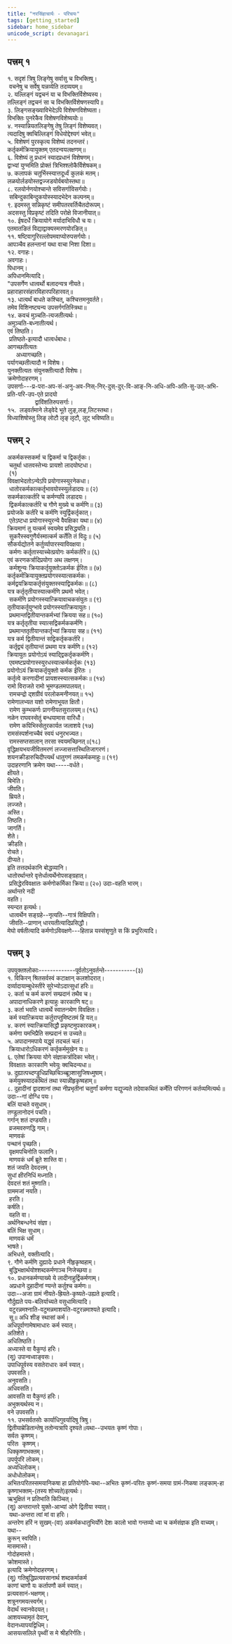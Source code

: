 ```yaml
---  
title: "नरसिंहाचार्यः - परिचयः"  
tags: [getting_started]  
sidebar: home_sidebar  
unicode_script: devanagari    
---  
```

## पत्त्रम् १  
१. सदृशं त्रिषु लिङ्गेषु सर्वासु च विभक्तिषु।  
 वचनेषु च सर्वेषु यन्नव्येति तदव्ययम्॥  
२. यल्लिङ्गं यद्वचनं या च विभक्तिर्विशेष्यस्य।  
तल्लिङ्गं तद्वचनं सा च विभक्तिर्विशेषणस्यापि॥  
३. लिङ्गसङ्ख्याविभेदेऽपि विशेषणविशेष्यता।  
विभक्तिः पुनरेकैव विशेषणविशेष्ययोः॥  
४. नस्यान्नियतलिङ्गेषु तेषु लिङ्गं विशेष्यवत्।  
त्यदादिषु क्वचिल्लिङ्गं विधेयोद्देश्यगं भवेत्॥  
५. विशेषणं पुरस्कृत्य विशेष्यं तदनन्तरं।  
कर्तृकर्मक्रियायुक्तम् एतदन्वयलक्षणम्॥  
६. विशेष्यं तु प्रधानं स्यादप्रधानं विशेषणम्।  
द्वाभ्यां युग्ममिति प्रोक्तं त्रिभिश्श्लोकैर्विशेषकम्॥  
७. कलापकं चतुर्भिस्स्यात्तदूर्ध्वं कुलकं मतम्।  
लळयोर्लडयोस्तद्वज्जडयोर्वबयोस्तथा॥  
८. रलयोर्नणयोश्चान्ते सविसर्गाविसर्गयोः।  
 सबिन्दुकाबिन्दुकयोस्स्यादभेदेन कल्पनम्॥  
९. इदमस्तु सन्निकृष्टं समीपतरवर्तिचैतदोरूपम्।  
अदसस्तु विप्रकृष्टं तदिति परोक्षे विजानीयात्॥  
१०. ईषदर्धे क्रियायोगे मर्यादाभिविधौ च यः।  
एतमातङितं विद्याद्वाक्यस्मरणयोरङित्॥  
११. षष्टिवागुरिरल्लोपमवाप्योरुपसर्गयोः।  
आपञ्चैव हलन्तानां यथा वाचा निशा दिशा॥  
१२. वगाहः।  
अवगाहः।  
पिधानम्।  
अपिधानमित्यादि।  
"उपसर्गेण धात्वर्थो बलादन्यत्र नीयते।  
प्रहाराहारसंहारविहारपरिहारवत्॥  
१३. धात्वर्थं बाधते कश्चित्, कश्चित्तमनुवर्तते।  
तमेव विशिनष्ट्यन्य उपसर्गगतिस्त्रिथा॥  
१४. कवचं मुञ्चति-त्यजतीत्यर्थः।  
अमुञ्चति-बध्नातीत्यर्थ।  
एवं तिष्ठति।  
 प्रतिष्ठते-इत्यादौ धात्वर्धबाधः।  
आगच्छतीत्यतः  
     अध्यागच्छति।  
पर्यागच्छतीत्यादौ न विशेषः।  
युनक्तीत्यतः संयुनक्तीत्यादौ विशेषः।  
क्रमेणोदाहरणम्।  
उपसर्गाः---प्र-परा-अप-सं-अनु-अव-निस्-निर्-दुस्-दुर्-वि-आङ्-नि-अधि-अपि-अति-सु-उत्-अभि-प्रति-परि-उप-एते प्रादयो  
                द्वाविंशतिरुपसर्गाः।  
१५.  लड्वर्तमाने लेड्वेदे भूते लुङ्,लङ्,लिटस्तथा।  
विध्याशिषोस्तु लिङ् लोटौ लृङ् लृटौ, लुट् भविष्यति॥  
## पत्त्रम् २  
अकर्मकस्सकर्मा च द्विकर्मा च द्विकर्तृकः।  
 चतुर्था धातवस्तेभ्यः प्रायशो लादयोष्टधा।  
 (१)  
विवक्षाभेदतोऽन्येऽपि प्रयोगास्स्युरनेकधा।  
 धातोरकर्मकात्कर्तृभावयोस्स्युर्लडादयः॥ (२)  
सकर्मकात्कर्तरि च कर्मण्यपि लडादयः।  
 द्विकर्मकात्कर्तरि च गौणे मुख्ये च कर्मणि॥ (३)  
प्रयोजके कर्तरि च कर्मणि स्युर्द्विकर्तृकात्।  
 एतेऽष्टधा प्रयोगास्स्युरन्ये वैवक्षिका यथा॥ (४)  
क्रियमाणं तु यत्कर्म स्वयमेव प्रसिद्ध्यति।  
 सुकरैस्स्वगुणैर्यस्मात्कर्म कर्तेति तं विदुः॥ (५)  
सौकर्यद्योतने कर्तुर्व्यापारस्याविवक्षया।  
 कर्मणः कर्तृतास्याच्चेत्प्रयोगः कर्मकर्तरि॥ (६)  
एवं करणकर्त्रादिप्रयोगा अथ लक्षणम्।  
 कर्मशून्यः क्रियाकर्तृयुक्तोऽकर्मक ईरितः॥ (७)  
कर्तृकर्मक्रियायुक्तप्रयोगस्स्यात्सकर्मकः।  
कर्मद्वयक्रियाकर्तृसंयुक्तस्स्याद्विकर्मकः॥ (८)  
यत्र कर्तृतृतीयास्यात्कर्मणि प्रथमो भवेत्।  
 सकर्मणि प्रयोगस्स्यात्क्रियावाचकसंयुतः॥ (९)  
तृतीयाकर्तृयुग्भावे प्रयोगस्स्यात्क्रियायुतः।  
 प्रथमान्तद्वितीयान्तकर्मभ्यां क्रियया सह॥ (१०)  
यत्र कर्तृतृतीया स्यात्सद्विकर्मककर्मणि।  
 प्रथमान्ततृतीयान्तकर्तृभ्यां क्रियया सह॥ (११)  
यत्र कर्म द्वितीयान्तं सद्विकर्तृककर्तरि।  
 कर्तृद्व्यं तृतीयान्तं प्रथमा यत्र कर्मणि॥ (१२)  
क्रियायुतः प्रयोगोऽयं स्याद्द्विकर्तृककर्मणि।  
 एवमष्टप्रयोगास्स्युरधस्यात्कर्मकर्तृकः (१३)  
प्रयोगोऽयं क्रियाकर्तृयुक्तो कर्मक ईरितः ।  
कर्तृत्वे करणादीनां प्रायशस्स्यात्सकर्मकः॥ (१४)  
रामो विराजते रामो भूमण्डलमपालयत्।  
 रामचन्द्रो द्शग्रीवं परलोकमनीनयत्॥ १५)  
रामेणालभ्यत यशो रामेणाभूयत क्षितौ।  
 रामेण कुम्भकर्णः प्रागनीयतसुरालयम्॥ (१६)  
नळेन राघवस्सेतुं बन्धयामास वारिधौ।  
 रामेण कपिभिस्सेतुरकार्यत जलाशये (१७)  
रामसंस्पर्शनाच्चैवं स्वयं धनुरभज्यत।  
 रामस्सप्तसालान् तरसा स्वयमच्छिनत्॥(१८)  
वृद्धिक्षयभयजीवितमरणं लज्जासत्तास्थितिजागरणं।  
शयनक्रीडारुचिदीप्त्यर्थं धातुगणं तमकर्मकमाहुः॥ (१९)  
उदाहरणानि क्रमेण यथा-----वर्धते।  
क्षीयते।  
बिभेति।  
जीवति।  
 म्रियते।  
लज्जते।  
अस्ति।  
तिष्ठति।  
जागर्ति।  
शेते।  
क्रीडति।  
रोचते।  
दीप्यते।  
इति तत्तदर्थकानि बोद्धव्यानि।  
धातोरर्थान्तरे वृत्तेर्धात्वर्थेनोपसङ्ग्रहात्।  
 प्रसिद्धेरविवक्षातः कर्मणोकर्मिका क्रिया॥ (२०) उदाः-वहति भारम्।  
अर्थान्तरे नदी  
वहति।  
स्यन्दत इत्यर्थः।  
 धात्वर्थेन सङ्ग्रहे--नृत्यति--गात्रं विक्षिपति।  
 जीवति--प्राणान् धारयतीत्यादिप्रसिद्धौ।  
मेघो वर्षतीत्यादि कर्मणोऽविवक्षणे---हितान्न यस्संशृणुते स किं प्रभुरित्यादि।  
## पत्त्रम् ३  
उपयुक्तश्लोकाः-------------पूर्वतोऽनुवर्तन्ते-----------(३)  
१. विकिरन् श्रितसर्वस्वं कटाक्षान् कलशोदरात्।  
दर्व्यादायाम्बुधेस्तीरे सुरेभ्योऽदात्सुधां हरिः॥  
२. कर्ता च कर्म करणं सम्प्रदानं तथैव च।  
 अपादानाधिकरणे इत्याहुः कारकाणि षट्॥  
३. कर्ता भवति धात्वर्थे स्वातन्त्र्येण विवक्षितः।  
 कर्म स्यात्क्रियया कर्तुराप्तुमिष्टतमं हि यत्॥  
४. करणं स्यात्क्रियासिद्धौ प्रकृष्टमुपकारकम्।  
 कर्मणा यमभिप्रैति सम्प्रदानं स उच्यते॥  
५. अपादानमपाये यद्धृवं तदचलं चलं।  
 क्रियाधारोऽधिकरणं कर्तृकर्ममुखेन यः॥  
६. एतेषां क्रियया योगे संज्ञाकर्त्रादिका भवेत्।  
 विवक्षातः कारकाणि भवेयुः क्वचिदन्यधा॥  
७. दुह्यात्पच्दण्ड्रुधिप्रच्छिचिञ्च्ब्रूञ्शासुजिषध्मुषाम्।  
 कर्मयुक्स्यादकथितं तथा स्यान्नीहृकृष्वहाम्॥  
८. दुहादीनां द्वादशानां तथा नीप्रभृतीनां चतुर्णां कर्मणा यद्युज्यते तदेवाकथितं कर्मेति परिगणनं कर्तव्यमित्यर्थः॥  
उदाः--गां दोग्धि पयः।  
बलिं याचते वसुधाम्।  
तण्डुलानोदनं पचति।  
गर्गान् शतं दण्डयति।  
 व्रजमवरुणद्धि गाम्।  
 माणवकं  
पन्थानं पृच्छति।  
 वृक्षमपचिनोति फलानि।  
 माणवकं धर्मं ब्रूते शास्ति वा।  
शतं जयति देवदत्तम्।  
सुधां क्षीरनिधिं मध्नाति।  
देवदत्तं शतं मुष्णाति।  
ग्राममजां नयति।  
 हरति।  
कर्षति।  
 वहति वा।  
अर्थनिबन्धनेयं संज्ञा।  
बलिं भिक्ष सुधाम्।  
 माणवकं धर्मं  
भाषते।  
अभिधत्ते, वक्तीत्यादि।  
९. गौणे कर्मणि दुह्यादेः प्रधाने नीहृकृष्वहाम्।  
 बुद्धिभक्षार्थयोश्शब्दकर्मणाञ्च निजेच्छया॥  
१०. प्रधानकर्मण्याख्ये ये लादीनाहुर्द्विकर्मणाम्।  
 अप्रधाने दुहादीनां ण्यन्ते कर्तुश्च कर्मणः॥  
उदाः--अजा ग्रामं नीयते-ह्रियते-कृष्यते-उह्यते इत्यादि।  
गौर्दुह्यते पयः-बलिर्याच्यते वसुधामित्यादि।  
 वटुरन्नमश्नाति-वटुमन्नमाशयति-वटुरन्नमाश्यते इत्यादि।  
 सू॥ अधि शीङ् स्थासां कर्म।  
अधिपूर्वाणामेषामाधारः कर्म स्यात्।  
अतिशेते।  
अधितिष्ठति।  
अध्यास्ते वा वैकुण्ठं हरिः।  
(सू) उपान्वध्वाङ्वसः।  
उपाधिपूर्वस्य वसतेराधारः कर्म स्यात्।  
उपवसति।  
अनुवसति।  
अधिवसति।  
आवसति वा वैकुण्ठं हरिः।  
अभुक्त्यर्थस्य न।  
वने उपवसति।  
११. उभसर्वतसोः कार्याधिगुवर्यादिषु त्रिषु।  
द्वितीयाम्रेडितान्तेषु ततोन्यत्रापि दृश्यते॥यथा--उभयतः कृष्णं गोपाः।  
सर्वतः कृष्णम्।  
परितः  कृष्णम्।  
धिक्कृष्णाभक्तम्।  
उपर्युपरि लोकम्।  
अध्यधिलोकम्।  
अधोधोलोकम्।  
अभितःपरितस्समयानिकषा हा प्रतियोगेपि-यथा--अभितः कृष्णं-परितः कृष्णं-समया ग्रामं-निकषा लङ्काम्-हा कृष्णाभक्तम्-(तस्य शोच्यते)इत्यर्थः।  
ऋभुक्षितं न प्रतिभाति किञ्चित्।  
(सू) अन्तरान्तरे युक्ते-आभ्यां ओगे द्वितीया स्यात्।  
 यथा-अन्तरा त्वां मां वा हरिः।  
अन्तरेण हरिं न सुखम्-(वा) अकर्मकधातुभिर्योगे देशः कालो भावो गन्तव्यो ध्वा च कर्मसंज्ञक इति वाच्यम्।  
यथा--  
कुरून् स्वपिति।  
मासमास्ते।  
गोदोहमास्ते।  
क्रोशमास्ते।  
इत्यादि क्रमेणोदाहरणम्।  
(सू) गतिबुद्धिप्रत्यवसानार्थ शब्दकर्माकर्म  
काणां चाणौ यः कर्तापणौ कर्म स्यात्।  
प्रत्यवसानं-भक्षणम्।  
शत्रूनगमयत्स्वर्गम्।  
वेदार्थं स्वानवेदयत्।  
आशयच्चामृतं देवान्,  
वेदानध्यापयद्विधिम्।  
आसयत्सलिले पृथ्वीं स मे श्रीहरिर्गतिः।